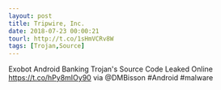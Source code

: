 ```yaml
---
layout: post
title: Tripwire, Inc.
date: 2018-07-23 00:00:21
tourl: http://t.co/1sHmVCRv8W
tags: [Trojan,Source]
---
```

Exobot Android Banking Trojan's Source Code Leaked Online https://t.co/hPy8mIOy90 via @DMBisson #Android #malware